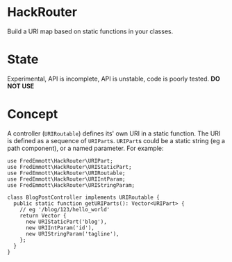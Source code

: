 HackRouter
==========

Build a URI map based on static functions in your classes.

State
=====

Experimental, API is incomplete, API is unstable, code is poorly tested. **DO NOT USE**

Concept
=======

A controller (`URIRoutable`) defines its' own URI in a static function. The URI is defined as a sequence of `URIPart`s.
`URIPart`s could be a static string (eg a path component), or a named parameter. For example:

```Hack
use FredEmmott\HackRouter\URIPart;
use FredEmmott\HackRouter\URIStaticPart;
use FredEmmott\HackRouter\URIRoutable;
use FredEmmott\HackRouter\URIIntParam;
use FredEmmott\HackRouter\URIStringParam;

class BlogPostController implements URIRoutable {
  public static function getURIParts(): Vector<URIPart> {
    // eg '/blog/123/hello_world'
    return Vector {
      new URIStaticPart('blog'),
      new URIIntParam('id'),
      new URIStringParam('tagline'),
    };
  }
}
```
